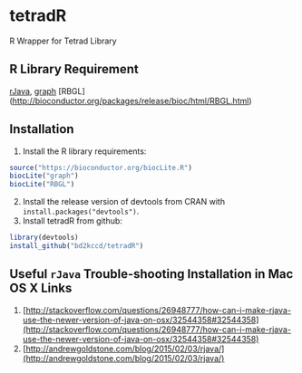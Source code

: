 # tetradR
R Wrapper for Tetrad Library

## R Library Requirement
[rJava](https://cran.r-project.org/web/packages/rJava/index.html), 
[graph](http://bioconductor.org/packages/release/bioc/html/graph.html)
[RBGL] (http://bioconductor.org/packages/release/bioc/html/RBGL.html)

## Installation

1. Install the R library requirements:
```R
source("https://bioconductor.org/biocLite.R")
biocLite("graph")
biocLite("RBGL")
```
2. Install the release version of devtools from CRAN with `install.packages("devtools")`.
3. Install tetradR from github:

```R
library(devtools)
install_github("bd2kccd/tetradR")
```

## Useful `rJava` Trouble-shooting Installation in Mac OS X Links

1. [http://stackoverflow.com/questions/26948777/how-can-i-make-rjava-use-the-newer-version-of-java-on-osx/32544358#32544358](http://stackoverflow.com/questions/26948777/how-can-i-make-rjava-use-the-newer-version-of-java-on-osx/32544358#32544358)
2. [http://andrewgoldstone.com/blog/2015/02/03/rjava/](http://andrewgoldstone.com/blog/2015/02/03/rjava/)
